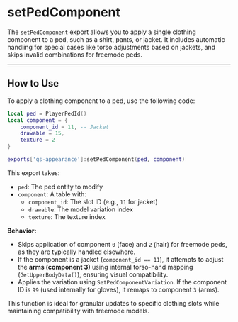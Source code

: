 # setPedComponent

The `setPedComponent` export allows you to apply a single clothing component to a ped, such as a shirt, pants, or jacket. It includes automatic handling for special cases like torso adjustments based on jackets, and skips invalid combinations for freemode peds.

***

## How to Use

To apply a clothing component to a ped, use the following code:

```lua
local ped = PlayerPedId()
local component = {
    component_id = 11, -- Jacket
    drawable = 15,
    texture = 2
}

exports['qs-appearance']:setPedComponent(ped, component)
```

This export takes:

* `ped`: The ped entity to modify
* `component`: A table with:
  * `component_id`: The slot ID (e.g., `11` for jacket)
  * `drawable`: The model variation index
  * `texture`: The texture index

**Behavior:**

* Skips application of component `0` (face) and `2` (hair) for freemode peds, as they are typically handled elsewhere.
* If the component is a jacket (`component_id == 11`), it attempts to adjust the **arms (component 3)** using internal torso-hand mapping (`GetUpperBodyData()`), ensuring visual compatibility.
* Applies the variation using `SetPedComponentVariation`. If the component ID is `99` (used internally for gloves), it remaps to component `3` (arms).

This function is ideal for granular updates to specific clothing slots while maintaining compatibility with freemode models.

